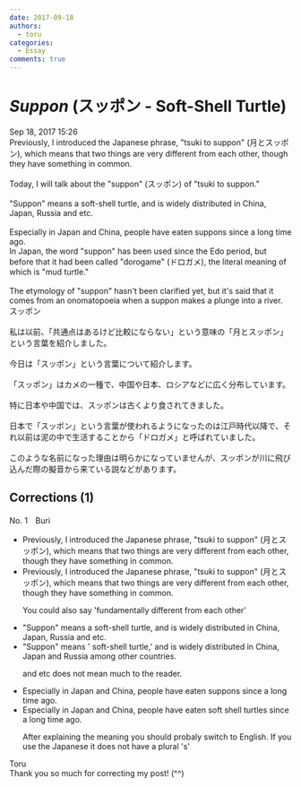 ```yaml
---
date: 2017-09-18
authors:
  - toru
categories:
  - Essay
comments: true
---
```


# <strong><em>Suppon</strong></em> (スッポン - Soft-Shell Turtle)
<div class="date">Sep 18, 2017 15:26</div>
<div id="post"><div id="body_show_ori">
Previously, I introduced the Japanese phrase, "tsuki to suppon" (月とスッポン), which means that two things are very different from each other, though they have something in common.<br/><br/>Today, I will talk about the "suppon" (スッポン) of "tsuki to suppon."<br/><br/>"Suppon" means a soft-shell turtle, and is widely distributed in China, Japan, Russia and etc.<br/><br/>Especially in Japan and China, people have eaten suppons since a long time ago.<br/>In Japan, the word "suppon" has been used since the Edo period, but before that it had been called "dorogame" (ドロガメ), the literal meaning of which is "mud turtle."<br/><br/>The etymology of "suppon" hasn't been clarified yet, but it's said that it comes from an onomatopoeia when a suppon makes a plunge into a river.
</div></div>

<!-- more -->

<div id="post_ja"><div id="body_show_mo">
スッポン<br/><br/>私は以前、「共通点はあるけど比較にならない」という意味の「月とスッポン」という言葉を紹介しました。<br/><br/>今日は「スッポン」という言葉について紹介します。<br/><br/>「スッポン」はカメの一種で、中国や日本、ロシアなどに広く分布しています。<br/><br/>特に日本や中国では、スッポンは古くより食されてきました。<br/><br/>日本で「スッポン」という言葉が使われるようになったのは江戸時代以降で、それ以前は泥の中で生活することから「ドロガメ」と呼ばれていました。<br/><br/>このような名前になった理由は明らかになっていませんが、スッポンが川に飛び込んだ際の擬音から来ている説などがあります。
</div></div>

## Corrections (1)
<div id="block"><div class="first_name"> No. 1　<span class="just_name">Buri</span></div><div id="block2">
<ul class="correction_field">
<li class="incorrect">Previously, I introduced the Japanese phrase, "tsuki to suppon" (月とスッポン), which means that two things are very different from each other, though they have something in common.</li>
<li class="corrected correct">
Previously, I introduced the Japanese phrase, "tsuki to suppon" (月とスッポン), which means that two things are very different from each other, though they have something in common.
<p class="correction_comment">You could also say 'fundamentally different from each other'</p>
</li>
</ul>
<ul class="correction_field">
<li class="incorrect">"Suppon" means a soft-shell turtle, and is widely distributed in China, Japan, Russia and etc.</li>
<li class="corrected correct">
"Suppon" means ' soft-shell turtle,' and is widely distributed in China, Japan and Russia among other countries.
<p class="correction_comment">and etc  does not mean much to the reader.</p>
</li>
</ul>
<ul class="correction_field">
<li class="incorrect">Especially in Japan and China, people have eaten suppons since a long time ago.</li>
<li class="corrected correct">
Especially in Japan and China, people have eaten soft shell turtles since a long time ago.
<p class="correction_comment">After explaining the meaning you should probaly switch to English. If you use the Japanese it does not have a plural 's'</p>
</li>
</ul>
</div><div class="name"><span class="just_name">Toru</span><br>
Thank you so much for correcting my post! (^^)
</div>
</div>
